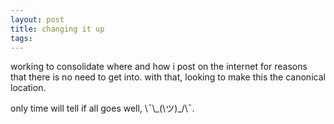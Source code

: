 ```yaml
---
layout: post
title: changing it up
tags: 
---
```


working to consolidate where and how i post on the internet for reasons that there is no need to get into. with that, looking to make this the canonical location.

only time will tell if all goes well, \¯\\\_\(\ツ\)\_\/\¯.